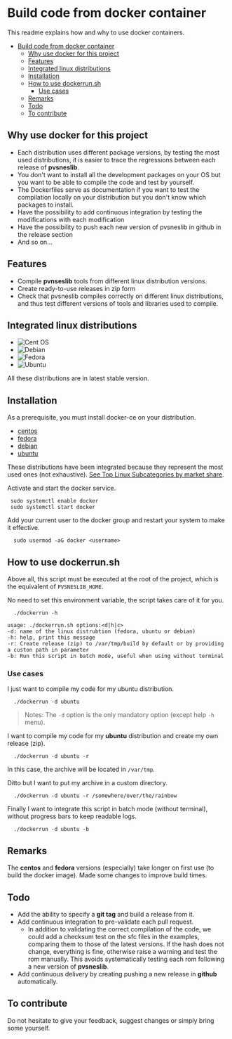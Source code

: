 # Build code from docker container

This readme explains how and why to use docker containers.

- [Build code from docker container](#build-code-from-docker-container)
  - [Why use docker for this project](#why-use-docker-for-this-project)
  - [Features](#features)
  - [Integrated linux distributions](#integrated-linux-distributions)
  - [Installation](#installation)
  - [How to use dockerrun.sh](#how-to-use-dockerrunsh)
    - [Use cases](#use-cases)
  - [Remarks](#remarks)
  - [Todo](#todo)
  - [To contribute](#to-contribute)

## Why use docker for this project

- Each distribution uses different package versions, by testing the most used distributions, it is easier to trace the regressions between each release of **pvsneslib**.
- You don't want to install all the development packages on your OS but you want to be able to compile the code and test by yourself.
- The Dockerfiles serve as documentation if you want to test the compilation locally on your distribution but you don't know which packages to install.
- Have the possibility to add continuous integration by testing the modifications with each modification
- Have the possibility to push each new version of pvsneslib in github in the release section
- And so on...

## Features

- Compile **pvnseslib** tools from different linux distribution versions.
- Create ready-to-use releases in zip form
- Check that pvsneslib compiles correctly on different linux distributions, and thus test different versions of tools and libraries used to compile.

## Integrated linux distributions

- ![Cent OS](https://img.shields.io/badge/cent%20os-002260?style=for-the-badge&logo=centos&logoColor=F0F0F0)
- ![Debian](https://img.shields.io/badge/Debian-D70A53?style=for-the-badge&logo=debian&logoColor=white)
- ![Fedora](https://img.shields.io/badge/Fedora-294172?style=for-the-badge&logo=fedora&logoColor=white)
- ![Ubuntu](https://img.shields.io/badge/Ubuntu-E95420?style=for-the-badge&logo=ubuntu&logoColor=white)

All these distributions are in latest stable version.

## Installation

As a prerequisite, you must install docker-ce on your distribution.

* [centos](https://docs.docker.com/engine/install/centos/)
* [fedora](https://docs.docker.com/engine/install/fedora/)
* [debian](https://docs.docker.com/engine/install/debian/)
* [ubuntu](https://docs.docker.com/engine/install/ubuntu/)

These distributions have been integrated because they represent the most used ones (not exhaustive). [See Top Linux Subcategories by market share](https://truelist.co/blog/linux-statistics/).


Activate and start the docker service.
```
 sudo systemctl enable docker
 sudo systemctl start docker
```

Add your current user to the docker group and restart your system to make it effective.
```
  sudo usermod -aG docker <username>
```

## How to use dockerrun.sh

Above all, this script must be executed at the root of the project, which is the equivalent of `PVSNESLIB_HOME`.

No need to set this environment variable, the script takes care of it for you.

```
  ./dockerrun -h

usage: ./dockerrun.sh options:<d|h|c>
-d: name of the linux distrubtion (fedora, ubuntu or debian)
-h: help, print this message
-r: Create release (zip) to /var/tmp/build by default or by providing a custon path in parameter
-b: Run this script in batch mode, useful when using without terminal

```

### Use cases

I just want to compile my code for my ubuntu distribution.

```
  ./dockerrun -d ubuntu

```
> Notes: The `-d` option is the only mandatory option (except help `-h` menu).

I want to compile my code for my **ubuntu** distribution and create my own release (zip).

```
  ./dockerrun -d ubuntu -r

```

In this case, the archive will be located in `/var/tmp`.

Ditto but I want to put my archive in a custom directory.

```
  ./dockerrun -d ubuntu -r /somewhere/over/the/rainbow

```

Finally I want to integrate this script in batch mode (without terminal), without progress bars to keep readable logs.

```
  ./dockerrun -d ubuntu -b

```

## Remarks

The **centos** and **fedora** versions (especially) take longer on first use (to build the docker image). Made some changes to improve build times.


## Todo

- Add the ability to specify a **git tag** and build a release from it.
- Add continuous integration to pre-validate each pull request.
  - In addition to validating the correct compilation of the code, we could add a checksum test on the sfc files in the examples, comparing them to those of the latest versions. If the hash does not change, everything is fine, otherwise raise a warning and test the rom manually. This avoids systematically testing each rom following a new version of **pvsneslib**.
- Add continuous delivery by creating pushing a new release in **github** automatically.

## To contribute

Do not hesitate to give your feedback, suggest changes or simply bring some yourself.
